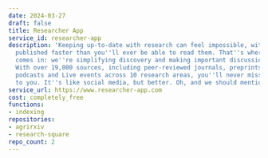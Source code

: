```yaml
---
date: 2024-03-27
draft: false
title: Researcher App
service_id: researcher-app
description: 'Keeping up-to-date with research can feel impossible, with papers being
  published faster than you''ll ever be able to read them. That''s where Researcher
  comes in: we''re simplifying discovery and making important discussions happen.
  With over 19,000 sources, including peer-reviewed journals, preprints, blogs, universities,
  podcasts and Live events across 10 research areas, you''ll never miss what''s important
  to you. It''s like social media, but better. Oh, and we should mention - it''s free.'
service_url: https://www.researcher-app.com
cost: completely_free
functions:
- indexing
repositories:
- agrirxiv
- research-square
repo_count: 2
---
```



